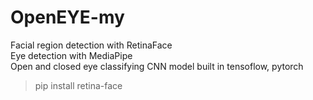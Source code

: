 # OpenEYE-my
Facial region detection with RetinaFace  
Eye detection with MediaPipe  
Open and closed eye classifying CNN model built in tensoflow, pytorch

>pip install retina-face

